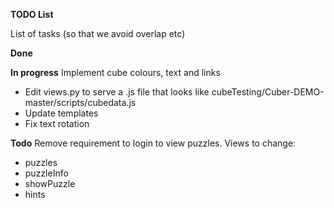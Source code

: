 **TODO List**

List of tasks (so that we avoid overlap etc)

**Done**


**In progress**
Implement cube colours, text and links
- Edit views.py to serve a .js file that looks like cubeTesting/Cuber-DEMO-master/scripts/cubedata.js
- Update templates
- Fix text rotation

**Todo**
Remove requirement to login to view puzzles. Views to change:
- puzzles
- puzzleInfo
- showPuzzle
- hints